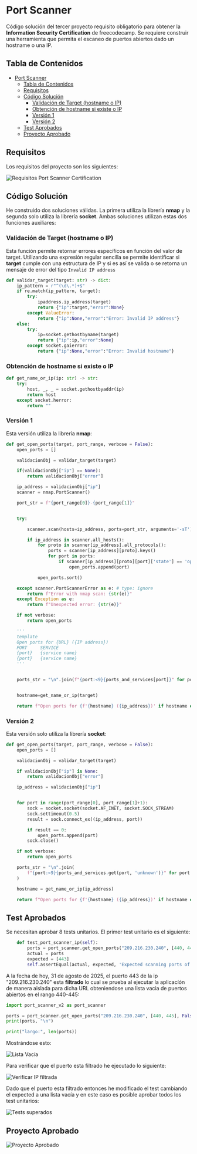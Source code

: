 # Port Scanner

Código solución del tercer proyecto requisito obligatorio para obtener la **Information Security Certification** de freecodecamp. Se requiere construir una herramienta que permita el escaneo de puertos abiertos dado un hostname o una IP.

## Tabla de Contenidos

- [Port Scanner](#port-scanner)
  - [Tabla de Contenidos](#tabla-de-contenidos)
  - [Requisitos](#requisitos)
  - [Código Solución](#código-solución)
    - [Validación de Target (hostname o IP)](#validación-de-target-hostname-o-ip)
    - [Obtención de hostname si existe o IP](#obtención-de-hostname-si-existe-o-ip)
    - [Versión 1](#versión-1)
    - [Versión 2](#versión-2)
  - [Test Aprobados](#test-aprobados)
  - [Proyecto Aprobado](#proyecto-aprobado)

## Requisitos

Los requisitos del proyecto son los siguientes:

![Requisitos Port Scanner Certification](./imagenes/requisitos.png)

## Código Solución

He construido dos soluciones válidas. La primera utiliza la librería **nmap** y la segunda solo utiliza la librería **socket**. Ambas soluciones utilizan estas dos funciones auxiliares:

### Validación de Target (hostname o IP)

Esta función permite retornar errores específicos en función del valor de target. Utilizando una expresión regular sencilla se permite identificar si **target** cumple con una estructura de IP y si es así se valida o se retorna un mensaje de error del tipo `Invalid IP address`

```py
def validar_target(target: str) -> dict:
    ip_pattern = r"^(\d\.*)+$"
    if re.match(ip_pattern, target):
        try:
            ipaddress.ip_address(target)
            return {"ip":target,"error":None}
        except ValueError:
            return {"ip":None,"error":"Error: Invalid IP address"}
    else:
        try:
            ip=socket.gethostbyname(target)
            return {"ip":ip,"error":None}
        except socket.gaierror:
            return {"ip":None,"error":"Error: Invalid hostname"}
```

### Obtención de hostname si existe o IP

```py
def get_name_or_ip(ip: str) -> str:
    try:
        host, _, _ = socket.gethostbyaddr(ip)
        return host
    except socket.herror:
        return ""
```

### Versión 1

Esta versión utiliza la librería **nmap**:

```py
def get_open_ports(target, port_range, verbose = False):
    open_ports = []

    validacionObj = validar_target(target)

    if(validacionObj["ip"] == None):
        return validacionObj["error"]

    ip_address = validacionObj["ip"]
    scanner = nmap.PortScanner()

    port_str = f"{port_range[0]}-{port_range[1]}"


    try:

        scanner.scan(hosts=ip_address, ports=port_str, arguments='-sT')

        if ip_address in scanner.all_hosts():
            for proto in scanner[ip_address].all_protocols():
                ports = scanner[ip_address][proto].keys()
                for port in ports:
                    if scanner[ip_address][proto][port]['state'] == 'open':
                        open_ports.append(port)

            open_ports.sort()

    except scanner.PortScannerError as e: # type: ignore
        return f"Error with nmap scan: {str(e)}"
    except Exception as e:
        return f"Unexpected error: {str(e)}"

    if not verbose:
        return open_ports

    '''
    template
    Open ports for {URL} ({IP address})
    PORT     SERVICE
    {port}   {service name}
    {port}   {service name}
    '''


    ports_str = "\n".join(f"{port:<9}{ports_and_services[port]}" for port in open_ports)


    hostname=get_name_or_ip(target)

    return f"Open ports for {f'{hostname} ({ip_address})' if hostname else ip_address}\nPORT     SERVICE\n{ports_str}"

```

### Versión 2

Esta versión solo utiliza la librería **socket**:

```py
def get_open_ports(target, port_range, verbose = False):
    open_ports = []

    validacionObj = validar_target(target)

    if validacionObj["ip"] is None:
        return validacionObj["error"]

    ip_address = validacionObj["ip"]


    for port in range(port_range[0], port_range[1]+1):
        sock = socket.socket(socket.AF_INET, socket.SOCK_STREAM)
        sock.settimeout(0.5)
        result = sock.connect_ex((ip_address, port))

        if result == 0:
            open_ports.append(port)
        sock.close()

    if not verbose:
        return open_ports

    ports_str = "\n".join(
        f"{port:<9}{ports_and_services.get(port, 'unknown')}" for port in open_ports
    )

    hostname = get_name_or_ip(ip_address)

    return f"Open ports for {f'{hostname} ({ip_address})' if hostname else ip_address}\nPORT     SERVICE\n{ports_str}"
```

## Test Aprobados

Se necesitan aprobar 8 tests unitarios. El primer test unitario es el siguiente:

```py
    def test_port_scanner_ip(self):
        ports = port_scanner.get_open_ports("209.216.230.240", [440, 445], False)
        actual = ports
        expected = [443]
        self.assertEqual(actual, expected, 'Expected scanning ports of IP address to return [443].')
```

A la fecha de hoy, 31 de agosto de 2025, el puerto 443 de la ip "209.216.230.240" esta **filtrado** lo cual se prueba al ejecutar la aplicacíón de manera aislada para dicha URL obteniendose una lista vacia de puertos abiertos en el rango 440-445:

```py
import port_scanner_v2 as port_scanner

ports = port_scanner.get_open_ports("209.216.230.240", [440, 445], False)
print(ports, "\n")

print("largo:", len(ports))
```

Mostrándose esto:

![Lista Vacía](./imagenes/lista_vacia.webp)

Para verificar que el puerto esta filtrado he ejecutado lo siguiente:

![Verificar IP filtrada](./imagenes/puerto_filtrado.webp)

Dado que el puerto esta filtrado entonces he modificado el test cambiando el expected a una lista vacía y en este caso es posible aprobar todos los test unitarios:

![Tests superados](./imagenes/test_superados.webp)

## Proyecto Aprobado

![Proyecto Aprobado](./imagenes/proyecto_aprobado.webp)
